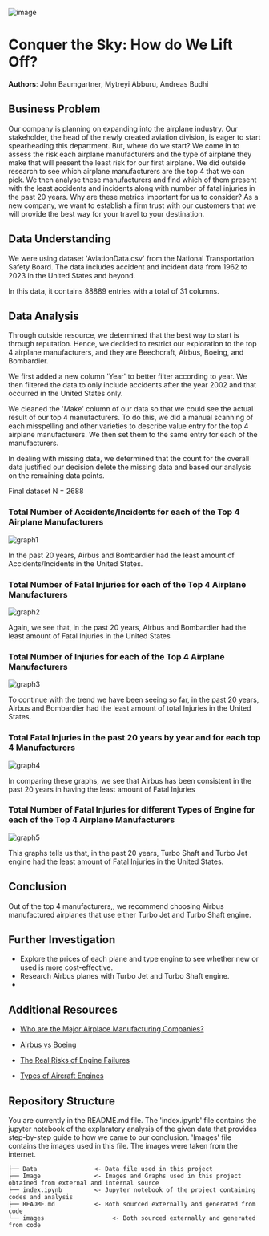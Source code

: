 ![image](https://assets.gulfstream.aero/thedotcom/images/aircraft/g650er/d_g650ER_a_mkt_00186_v02r01_web.jpg)

# Conquer the Sky: How do We Lift Off?

**Authors**: John Baumgartner, Mytreyi Abburu, Andreas Budhi


## Business Problem

 Our company is planning on expanding into the airplane industry. Our stakeholder, the head of the newly created aviation division, is eager to start spearheading this department. But, where do we start? We come in to assess the risk each airplane manufacturers and the type of airplane they make that will present the least risk for our first airplane. We did outside research to see which airplane manufacturers are the top 4 that we can pick. We then analyse these manufacturers and find which of them present with the least accidents and incidents along with number of fatal injuries in the past 20 years. Why are these metrics important for us to consider? As a new company, we want to establish a firm trust with our customers that we will provide the best way for your travel to your destination.


## Data Understanding

We were using dataset 'AviationData.csv' from the National Transportation Safety Board.  The data includes accident and incident data from 1962 to 2023 in the United States and beyond.

In this data, it contains 88889 entries with a total of 31 columns. 

## Data Analysis

Through outside resource, we determined that the best way to start is through reputation. Hence, we decided to restrict our exploration to the top 4 airplane manufacturers, and they are Beechcraft, Airbus, Boeing, and Bombardier.

We first added a new column 'Year' to better filter according to year. We then filtered the data to only include accidents after the year 2002 and that occurred in the United States only. 

We cleaned the 'Make' column of our data so that we could see the actual result of our top 4 manufacturers. To do this, we did a manual scanning of each misspelling and other varieties to describe value entry for the top 4 airplane manufacturers. We then set them to the same entry for each of the manufacturers.

In dealing with missing data, we determined that the count for the overall data justified our decision delete the missing data and based our analysis on the remaining data points.

Final dataset N = 2688


### Total Number of Accidents/Incidents for each of the Top 4 Airplane Manufacturers
![graph1](./Image/manufacturersVSaccidents.png)

In the past 20 years, Airbus and Bombardier had the least amount of Accidents/Incidents in the United States.


### Total Number of Fatal Injuries for each of the Top 4 Airplane Manufacturers
![graph2](./Image/ManufacturersVSFatalInjuries.png)

Again, we see that, in the past 20 years, Airbus and Bombardier had the least amount of Fatal Injuries in the United States

### Total Number of Injuries for each of the Top 4 Airplane Manufacturers
![graph3](./Image/ManufacturersVSTotalInjuries.png)

To continue with the trend we have been seeing so far, in the past 20 years, Airbus and Bombardier had the least amount of total Injuries in the United States.

### Total Fatal Injuries in the past 20 years by year and for each top 4 Manufacturers
![graph4](./Image/FatalInjuriesOverYearsbyManufacturers.png)

In comparing these graphs, we see that Airbus has been consistent in the past 20 years in having the least amount of Fatal Injuries

### Total Number of Fatal Injuries for different Types of Engine for each of the Top 4 Airplane Manufacturers
![graph5](./Image/TypeofEngineIncidentsVSManufacturers.png)

This graphs tells us that, in the past 20 years, Turbo Shaft and Turbo Jet engine had the least amount of Fatal Injuries in the United States.

## Conclusion

Out of the top 4 manufacturers,, we recommend choosing Airbus manufactured airplanes that use either Turbo Jet and Turbo Shaft engine.

## Further Investigation

- Explore the prices of each plane and type engine to see whether new or used is more cost-effective.
- Research Airbus planes with Turbo Jet and Turbo Shaft engine.
- 


## Additional Resources

- <p><a href="https://www.investopedia.com/ask/answers/050415/what-companies-are-major-players-airline-supply-business.asp#:~:text=Large%20Passenger%20Airplane%20Manufacturers,business%20for%20large%20commercial%20jets">Who are the Major Airplace Manufacturing Companies?</a></p>
- <p><a href="https://pilotinstitute.com/airbus-vs-boeing/">Airbus vs Boeing</a></p>
- <p><a href="https://www.aviationsafetymagazine.com/features/the-real-risks-of-engine-failures/">The Real Risks of Engine Failures</a></p>
- <p><a href="https://www.airpowerinc.com/types-of-aircraft-engines">Types of Aircraft Engines</a></p>

## Repository Structure

You are currently in the README.md file. The 'index.ipynb' file contains the jupyter notebook of the explaratory analysis of the given data that provides step-by-step guide to how we came to our conclusion. 'Images' file contains the images used in this file. The images were taken from the internet.

```
├── Data                <- Data file used in this project
├── Image               <- Images and Graphs used in this project obtained from external and internal source
├── index.ipynb         <- Jupyter notebook of the project containing codes and analysis
├── README.md           <- Both sourced externally and generated from code
└── images                   <- Both sourced externally and generated from code
```